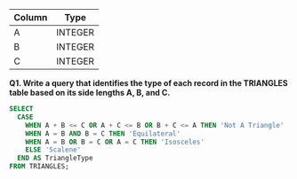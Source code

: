 | Column | Type    |
| ------ | ------- |
| A      | INTEGER |
| B      | INTEGER |
| C      | INTEGER |

**Q1. Write a query that identifies the type of each record in the TRIANGLES table based on its side lengths A, B, and C.**

```sql
SELECT 
  CASE
    WHEN A + B <= C OR A + C <= B OR B + C <= A THEN 'Not A Triangle'
    WHEN A = B AND B = C THEN 'Equilateral'
    WHEN A = B OR B = C OR A = C THEN 'Isosceles'
    ELSE 'Scalene'
  END AS TriangleType
FROM TRIANGLES;
```

